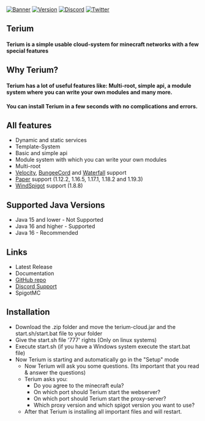 [![Banner](https://i.imgur.com/xypsvWn.png)](https://terium.cloud)
[![Version](https://img.shields.io/badge/Terium%20Version-v1.0--SNAPSHOT%20(NOT%20RELEASED)-blue?style=for-the-badge&logo=appveyor)](https://terium.cloud) [![Discord](https://img.shields.io/badge/Discord%20Server-JOIN%20NOW-%237289da?style=for-the-badge&logo=discord)](https://discord.com/invite/5VrY59sffQ) [![Twitter](https://img.shields.io/twitter/follow/teriumcloud?color=%231DA1F2&logo=twitter&style=for-the-badge)](https://twitter.com/@teriumcloud)

## Terium

#### Terium is a simple usable cloud-system for minecraft networks with a few special features

## Why Terium?

#### Terium has a lot of useful features like: Multi-root, simple api, a module system where you can write your own modules and many more.

#### You can install Terium in a few seconds with no complications and errors.

## All features

- Dynamic and static services
- Template-System
- Basic and simple api
- Module system with which you can write your own modules
- Multi-root
- [Velocity](https://velocitypowered.com), [BungeeCord](https://www.spigotmc.org/wiki/bungeecord/)
  and [Waterfall](https://papermc.io/downloads#Waterfall) support
- [Paper](https://papermc.io) support (1.12.2, 1.16.5, 1.17.1, 1.18.2 and 1.19.3)
- [WindSpigot](https://github.com/Wind-Development/WindSpigot) support (1.8.8)

## Supported Java Versions
- Java 15 and lower - Not Supported
- Java 16 and higher - Supported
- Java 16 - Recommended

## Links

- Latest Release
- Documentation
- [GitHub repo](https://github.com/TeriumCloud/Terium)
- [Discord Support](https://discord.com/invite/5VrY59sffQ)
- SpigotMC

## Installation

- Download the .zip folder and move the terium-cloud.jar and the start.sh/start.bat file to your folder
- Give the start.sh file '777' rights (Only on linux systems)
- Execute start.sh (if you have a Windows system execute the start.bat file)
- Now Terium is starting and automatically go in the "Setup" mode
    - Now Terium will ask you some questions. (Its important that you read & answer the questions)
    - Terium asks you:
        - Do you agree to the minecraft eula?
        - On which port should Terium start the webserver?
        - On which port should Terium start the proxy-server?
        - Which proxy version and which spigot version you want to use?
    - After that Terium is installing all important files and will restart.
